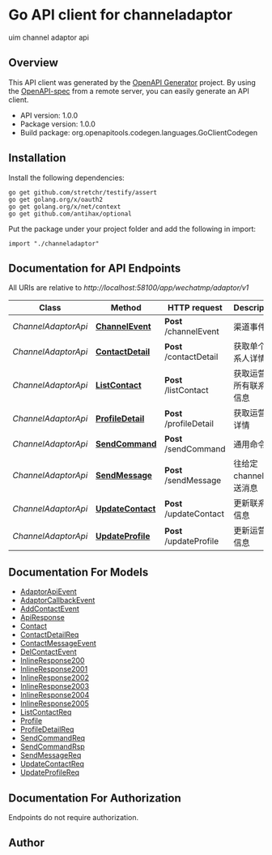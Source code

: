 # Go API client for channeladaptor

uim channel adaptor api

## Overview
This API client was generated by the [OpenAPI Generator](https://openapi-generator.tech) project.  By using the [OpenAPI-spec](https://www.openapis.org/) from a remote server, you can easily generate an API client.

- API version: 1.0.0
- Package version: 1.0.0
- Build package: org.openapitools.codegen.languages.GoClientCodegen

## Installation

Install the following dependencies:

```shell
go get github.com/stretchr/testify/assert
go get golang.org/x/oauth2
go get golang.org/x/net/context
go get github.com/antihax/optional
```

Put the package under your project folder and add the following in import:

```golang
import "./channeladaptor"
```

## Documentation for API Endpoints

All URIs are relative to *http://localhost:58100/app/wechatmp/adaptor/v1*

Class | Method | HTTP request | Description
------------ | ------------- | ------------- | -------------
*ChannelAdaptorApi* | [**ChannelEvent**](docs/ChannelAdaptorApi.md#channelevent) | **Post** /channelEvent | 渠道事件
*ChannelAdaptorApi* | [**ContactDetail**](docs/ChannelAdaptorApi.md#contactdetail) | **Post** /contactDetail | 获取单个联系人详情
*ChannelAdaptorApi* | [**ListContact**](docs/ChannelAdaptorApi.md#listcontact) | **Post** /listContact | 获取运营号所有联系人信息
*ChannelAdaptorApi* | [**ProfileDetail**](docs/ChannelAdaptorApi.md#profiledetail) | **Post** /profileDetail | 获取运营号详情
*ChannelAdaptorApi* | [**SendCommand**](docs/ChannelAdaptorApi.md#sendcommand) | **Post** /sendCommand | 通用命令
*ChannelAdaptorApi* | [**SendMessage**](docs/ChannelAdaptorApi.md#sendmessage) | **Post** /sendMessage | 往给定channel发送消息
*ChannelAdaptorApi* | [**UpdateContact**](docs/ChannelAdaptorApi.md#updatecontact) | **Post** /updateContact | 更新联系人信息
*ChannelAdaptorApi* | [**UpdateProfile**](docs/ChannelAdaptorApi.md#updateprofile) | **Post** /updateProfile | 更新运营号信息


## Documentation For Models

 - [AdaptorApiEvent](docs/AdaptorApiEvent.md)
 - [AdaptorCallbackEvent](docs/AdaptorCallbackEvent.md)
 - [AddContactEvent](docs/AddContactEvent.md)
 - [ApiResponse](docs/ApiResponse.md)
 - [Contact](docs/Contact.md)
 - [ContactDetailReq](docs/ContactDetailReq.md)
 - [ContactMessageEvent](docs/ContactMessageEvent.md)
 - [DelContactEvent](docs/DelContactEvent.md)
 - [InlineResponse200](docs/InlineResponse200.md)
 - [InlineResponse2001](docs/InlineResponse2001.md)
 - [InlineResponse2002](docs/InlineResponse2002.md)
 - [InlineResponse2003](docs/InlineResponse2003.md)
 - [InlineResponse2004](docs/InlineResponse2004.md)
 - [InlineResponse2005](docs/InlineResponse2005.md)
 - [ListContactReq](docs/ListContactReq.md)
 - [Profile](docs/Profile.md)
 - [ProfileDetailReq](docs/ProfileDetailReq.md)
 - [SendCommandReq](docs/SendCommandReq.md)
 - [SendCommandRsp](docs/SendCommandRsp.md)
 - [SendMessageReq](docs/SendMessageReq.md)
 - [UpdateContactReq](docs/UpdateContactReq.md)
 - [UpdateProfileReq](docs/UpdateProfileReq.md)


## Documentation For Authorization

 Endpoints do not require authorization.



## Author



